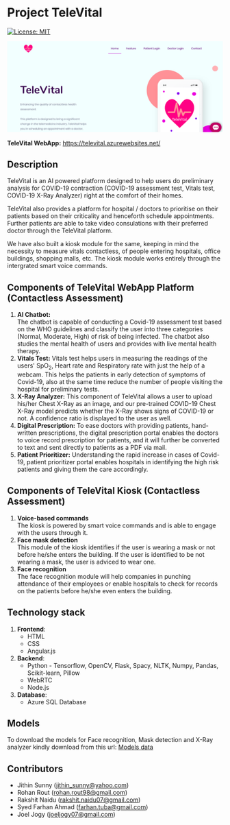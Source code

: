 # Project TeleVital
[![License: MIT](https://img.shields.io/badge/License-MIT-yellow.svg)](https://opensource.org/licenses/MIT)

![homepage](homepage.png)

**TeleVital WebApp:** https://televital.azurewebsites.net/
## Description
TeleVital is an AI powered platform designed to help users do preliminary analysis for COVID-19 contraction (COVID-19 assessment test, Vitals test, COVID-19 X-Ray Analyzer) right at the comfort of their homes.  

TeleVital also provides a platform for hospital / doctors to prioritise on their patients based on their criticality and henceforth schedule appointments. Further patients are able to take video consulations with their preferred doctor through the TeleVital platform.

We have also built a kiosk module for the same, keeping in mind the necessity to measure vitals contactless, of people entering hospitals, office buildings, shopping malls, etc. The kiosk module works entirely through the intergrated smart voice commands.

## Components of TeleVital WebApp Platform (Contactless Assessment)
1. **AI Chatbot:**  	
	The chatbot is capable of conducting a Covid-19 assessment test based on the WHO guidelines and classify the user into three categories (Normal, Moderate, High) of risk of being infected. 
	The chatbot also studies the mental health of users and provides with live mental health therapy. 
2. **Vitals Test:**
	Vitals test helps users in measuring the readings of the users' SpO$_2$, Heart rate and Respiratory rate with just the help of a webcam. This helps the patients in early detection of symptoms of Covid-19, also at the same time reduce the number of people visiting the hospital for preliminary tests.
3. **X-Ray Analyzer:**
	This component of TeleVital allows a user to upload his/her Chest X-Ray as an image, and our pre-trained COVID-19 Chest X-Ray model predicts whether the X-Ray shows signs of COVID-19 or not. A confidence ratio is displayed to the user as well.
4. **Digital Prescription:**
	To ease doctors with providing patients, hand-written prescriptions, the digital prescription portal enables the doctors to voice record prescription for patients, and it will further be converted to text and sent directly to patients as a PDF via mail.
5. **Patient Prioritizer:** 
Understanding the rapid increase in cases of Covid-19, patient prioritizer portal enables hospitals in identifying the high risk patients and giving them the care accordingly.

## Components of TeleVital Kiosk (Contactless Assessment)
1. **Voice-based commands**  	
	The kiosk is powered by smart voice commands and is able to engage with the users through it.
2. **Face mask detection**  	
	This module of the kiosk identifies if the user is wearing a mask or not before he/she enters the building. If the user is identified to be not wearing a mask, the user is adviced to wear one.
3. **Face recognition**  	
	The face recognition module will help companies in punching attendance of their employees or enable hospitals to check for records on the patients before he/she even enters the building.
## Technology stack

1. **Frontend**: 
	* HTML 
	* CSS 
	* Angular.js
2. **Backend**: 
	* Python - Tensorflow, OpenCV, Flask, Spacy, NLTK, Numpy, Pandas, Scikit-learn, Pillow
	* WebRTC
	* Node.js
3. **Database**: 
	* Azure SQL Database

## Models
To download the models for Face recognition, Mask detection and X-Ray analyzer kindly download from this url: [Models data](https://drive.google.com/drive/folders/1ZZXm9gnbYv_a2QAabLy1eAai79i4xPdG?usp=sharing)


## Contributors

- Jithin Sunny (jithin_sunny@yahoo.com)
- Rohan Rout (rohan.rout98@gmail.com)
- Rakshit Naidu (rakshit.naidu07@gmail.com)
- Syed Farhan Ahmad (farhan.tuba@gmail.com)
- Joel Jogy (joeljogy07@gmail.com)
